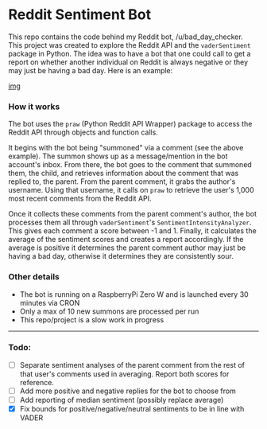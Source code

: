 # Reddit Sentiment Bot

This repo contains the code behind my Reddit bot, /u/bad_day_checker. This project was created to explore the Reddit API and the `vaderSentiment` package in Python. The idea was to have a bot that one could call to get a report on whether another individual on Reddit is always negative or they may just be having a bad day. Here is an example:

[img](link)

### How it works

The bot uses the `praw` (Python Reddit API Wrapper) package to access the Reddit API through objects and function calls. 

It begins with the bot being "summoned" via a comment (see the above example). The summon shows up as a message/mention in the bot account's inbox. From there, the bot goes to the comment that summoned them, the child, and retrieves information about the comment that was replied to, the parent. From the parent comment, it grabs the author's username. Using that username, it calls on `praw` to retrieve the user's 1,000 most recent comments from the Reddit API.

Once it collects these comments from the parent comment's author, the bot processes them all through `vaderSentiment`'s `SentimentIntensityAnalyzer`. This gives each comment a score between -1 and 1. Finally, it calculates the average of the sentiment scores and creates a report accordingly. If the average is positive it determines the parent comment author may just be having a bad day, otherwise it determines they are consistently sour.

### Other details

- The bot is running on a RaspberryPi Zero W and is launched every 30 minutes via CRON
- Only a max of 10 new summons are processed per run
- This repo/project is a slow work in progress

---

### Todo:

- [ ] Separate sentiment analyses of the parent comment from the rest of that user's comments used in averaging. Report both scores for reference.
- [ ] Add more positive and negative replies for the bot to choose from
- [ ] Add reporting of median sentiment (possibly replace average)
- [x] Fix bounds for positive/negative/neutral sentiments to be in line with VADER